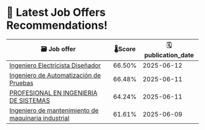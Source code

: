 # 🚀 Latest Job Offers Recommendations!
| 🗃️ **Job offer** | 🌡️**Score** | 🗓️ **publication_date** |
|---|---|---|
| [Ingeniero Electricista Diseñador](https://co.linkedin.com/jobs/view/ingeniero-electricista-dise%C3%B1ador-at-nucleo-ingenier%C3%ADa-4250032144) | 66.50% | 2025-06-12 |
| [Ingeniero de Automatización de Pruebas](https://co.linkedin.com/jobs/view/ingeniero-de-automatizaci%C3%B3n-de-pruebas-at-neoris-4248388489) | 66.48% | 2025-06-11 |
| [PROFESIONAL EN INGENIERIA DE SISTEMAS](https://co.linkedin.com/jobs/view/profesional-en-ingenieria-de-sistemas-at-gesti%C3%B3n-8-4248604654) | 64.24% | 2025-06-11 |
| [Ingeniero de mantenimiento de maquinaria industrial](https://co.linkedin.com/jobs/view/ingeniero-de-mantenimiento-de-maquinaria-industrial-at-m%C3%A1s-empleo-andi-4247455719) | 61.61% | 2025-06-09 |
